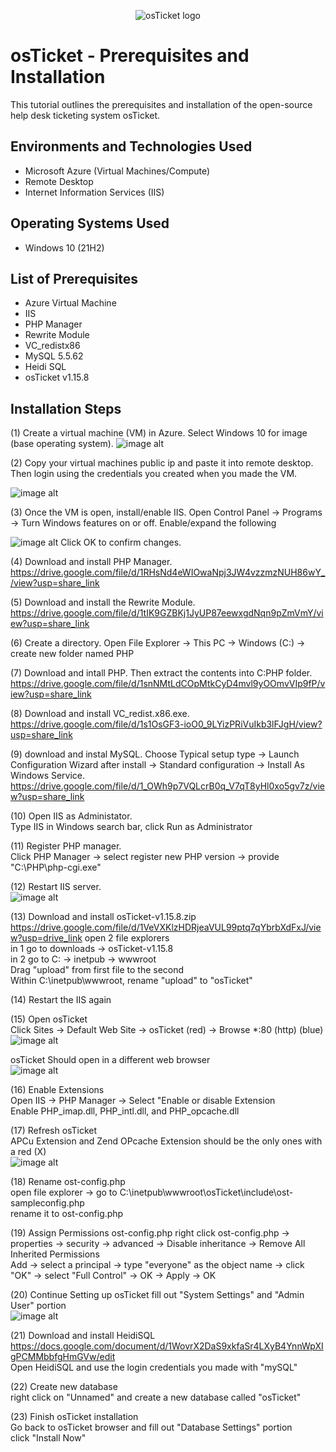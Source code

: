<p align="center">
<img src="https://i.imgur.com/Clzj7Xs.png" alt="osTicket logo"/>
</p>

<h1>osTicket - Prerequisites and Installation</h1>
This tutorial outlines the prerequisites and installation of the open-source help desk ticketing system osTicket.<br />



<h2>Environments and Technologies Used</h2>

- Microsoft Azure (Virtual Machines/Compute)
- Remote Desktop
- Internet Information Services (IIS)

<h2>Operating Systems Used </h2>

- Windows 10</b> (21H2)

<h2>List of Prerequisites</h2>

- Azure Virtual Machine
- IIS
- PHP Manager
- Rewrite Module
- VC_redistx86
- MySQL 5.5.62
- Heidi SQL
- osTicket v1.15.8

<h2>Installation Steps</h2>

(1) Create a virtual machine (VM) in Azure. Select Windows 10 for image (base operating system).
![image alt](https://github.com/JordanJefferson/osticket-prereqs/blob/258a9d8a8055508aae069cdf51bd3bdf5271a6f0/Capture.PNG) 


(2) Copy your virtual machines public ip and paste it into remote desktop.  Then login using the credentials you created when you made the VM.

![image alt](https://github.com/JordanJefferson/osticket-prereqs/blob/1f7b4339eeac1fc197344d0ef39225b333ebc45a/Capture.PNG2.PNG)


(3) Once the VM is open, install/enable IIS. Open Control Panel -> Programs -> Turn Windows features on or off.
Enable/expand the following 

![image alt](https://github.com/JordanJefferson/osticket-prereqs/blob/18137d739749e9992bd465c4819048d25d465aa8/Capture.PNG3.PNG)
Click OK to confirm changes.


(4) Download and install PHP Manager. https://drive.google.com/file/d/1RHsNd4eWIOwaNpj3JW4vzzmzNUH86wY_/view?usp=share_link  

(5) Download and install the Rewrite Module.  https://drive.google.com/file/d/1tIK9GZBKj1JyUP87eewxgdNqn9pZmVmY/view?usp=share_link

(6) Create a directory. Open File Explorer -> This PC -> Windows (C:) -> create new folder named PHP

(7) Download and intall PHP.  Then extract the contents into C:PHP folder.  https://drive.google.com/file/d/1snNMtLdCOpMtkCyD4mvl9yOOmvVIp9fP/view?usp=share_link

(8) Download and install VC_redist.x86.exe.  https://drive.google.com/file/d/1s1OsGF3-ioO0_9LYizPRiVuIkb3lFJgH/view?usp=share_link

(9) download and instal MySQL.  Choose Typical setup type -> Launch Configuration Wizard after install -> Standard configuration -> Install As Windows Service.  https://drive.google.com/file/d/1_OWh9p7VQLcrB0q_V7qT8yHl0xo5gv7z/view?usp=share_link

(10) Open IIS as Administator.  
Type IIS in Windows search bar, click Run as Administrator

(11) Register PHP manager.  
Click PHP Manager -> select register new PHP version -> provide "C:\PHP\php-cgi.exe" 

(12) Restart IIS server.  
![image alt](https://github.com/JordanJefferson/osticket-prereqs/blob/b84b56feada1ff52a2d416d4a3e3bcf94a13d46e/Capture.PNG4.PNG)


(13) Download and install osTicket-v1.15.8.zip  https://drive.google.com/file/d/1VeVXKlzHDRjeaVUL99ptq7qYbrbXdFxJ/view?usp=drive_link
open 2 file explorers  
in 1 go to downloads -> osTicket-v1.15.8  
in 2 go to C: -> inetpub -> wwwroot  
Drag "upload" from first file to the second  
Within C:\inetpub\wwwroot, rename "upload" to "osTicket"

(14) Restart the IIS again

(15) Open osTicket  
Click Sites -> Default Web Site -> osTicket (red) -> Browse *:80 (http) (blue)  
![image alt](https://github.com/JordanJefferson/osticket-prereqs/blob/db86348c581780c026d34c81db6d0f0d228868b5/Capture.PNG%205.PNG)  

osTicket Should open in a different web browser  
![image alt](https://github.com/JordanJefferson/osticket-prereqs/blob/a1b649b890d9905f81a38f00a36123cbb39e4935/Capture.PNG6.PNG)  

(16) Enable Extensions  
Open IIS -> PHP Manager -> Select "Enable or disable Extension  
Enable PHP_imap.dll, PHP_intl.dll, and PHP_opcache.dll  

(17) Refresh osTicket   
APCu Extension and Zend OPcache Extension should be the only ones with a red (X)  
![image alt](https://github.com/JordanJefferson/osticket-prereqs/blob/b630e41181308f4c5c54424cb6f40f63efe2e2de/Capture.PNG7.PNG)   

(18) Rename ost-config.php   
open file explorer -> go to C:\inetpub\wwwroot\osTicket\include\ost-sampleconfig.php  
rename it to ost-config.php

(19) Assign Permissions ost-config.php
right click ost-config.php -> properties -> security -> advanced -> Disable inheritance -> Remove All
Inherited Permissions   
Add -> select a principal -> type "everyone" as the object name -> click "OK" -> select "Full Control" -> OK -> Apply -> OK   

(20) Continue Setting up osTicket 
fill out "System Settings" and "Admin User" portion  
![image alt](https://github.com/JordanJefferson/osticket-prereqs/blob/33e012b7b597c88be9bd120e7c0173e29f25e566/Capture.PNG8.PNG)   

(21) Download and install HeidiSQL https://docs.google.com/document/d/1WovrX2DaS9xkfaSr4LXyB4YnnWpXIgPCMMbbfgHmGVw/edit  
Open HeidiSQL and use the login credentials you made with "mySQL"  

(22) Create new database  
right click on "Unnamed" and create a new database called "osTicket"  

(23) Finish osTicket installation  
Go back to osTicket browser and fill out "Database Settings" portion  
click "Install Now"  



